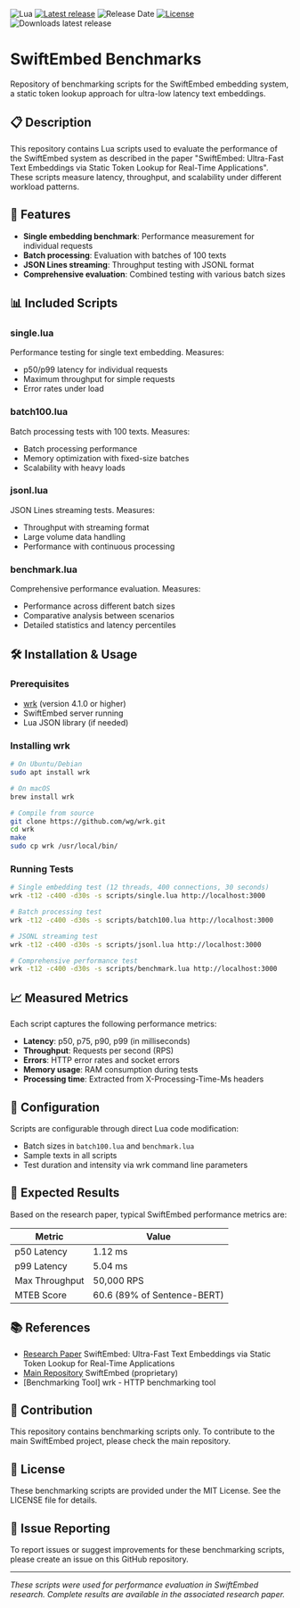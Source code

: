 ![Lua](https://img.shields.io/badge/lua-%232C2D72.svg?style=for-the-badge&logo=lua&logoColor=white)
[![Latest release](https://img.shields.io/github/release/edlansiaux/swiftembed-benchmarks)](https://github.com/edlansiaux/swiftembed-benchmarks/releases)
![Release Date](https://img.shields.io/github/release-date/edlansiaux/swiftembed-benchmarks?color=9cf)
[![License](https://img.shields.io/github/license/edlansiaux/swiftembed-benchmarks)](https://github.com/edlansiaux/swiftembed-benchmarks/blob/master/LICENSE)
![Downloads latest release](https://img.shields.io/github/downloads/edlansiaux/swiftembed-benchmarks/latest/total?color=yellow)

# SwiftEmbed Benchmarks

Repository of benchmarking scripts for the SwiftEmbed embedding system, a static token lookup approach for ultra-low latency text embeddings.

## 📋 Description

This repository contains Lua scripts used to evaluate the performance of the SwiftEmbed system as described in the paper "SwiftEmbed: Ultra-Fast Text Embeddings via Static Token Lookup for Real-Time Applications". These scripts measure latency, throughput, and scalability under different workload patterns.

## 🚀 Features

- **Single embedding benchmark**: Performance measurement for individual requests
- **Batch processing**: Evaluation with batches of 100 texts
- **JSON Lines streaming**: Throughput testing with JSONL format
- **Comprehensive evaluation**: Combined testing with various batch sizes

## 📊 Included Scripts

### single.lua
Performance testing for single text embedding. Measures:
- p50/p99 latency for individual requests
- Maximum throughput for simple requests
- Error rates under load

### batch100.lua
Batch processing tests with 100 texts. Measures:
- Batch processing performance
- Memory optimization with fixed-size batches
- Scalability with heavy loads

### jsonl.lua
JSON Lines streaming tests. Measures:
- Throughput with streaming format
- Large volume data handling
- Performance with continuous processing

### benchmark.lua
Comprehensive performance evaluation. Measures:
- Performance across different batch sizes
- Comparative analysis between scenarios
- Detailed statistics and latency percentiles

## 🛠️ Installation & Usage

### Prerequisites
- [wrk](https://github.com/wg/wrk) (version 4.1.0 or higher)
- SwiftEmbed server running
- Lua JSON library (if needed)

### Installing wrk
```bash
# On Ubuntu/Debian
sudo apt install wrk

# On macOS
brew install wrk

# Compile from source
git clone https://github.com/wg/wrk.git
cd wrk
make
sudo cp wrk /usr/local/bin/
```

### Running Tests
```bash
# Single embedding test (12 threads, 400 connections, 30 seconds)
wrk -t12 -c400 -d30s -s scripts/single.lua http://localhost:3000

# Batch processing test
wrk -t12 -c400 -d30s -s scripts/batch100.lua http://localhost:3000

# JSONL streaming test
wrk -t12 -c400 -d30s -s scripts/jsonl.lua http://localhost:3000

# Comprehensive performance test
wrk -t12 -c400 -d30s -s scripts/benchmark.lua http://localhost:3000
```

## 📈 Measured Metrics

Each script captures the following performance metrics:
- **Latency**: p50, p75, p90, p99 (in milliseconds)
- **Throughput**: Requests per second (RPS)
- **Errors**: HTTP error rates and socket errors
- **Memory usage**: RAM consumption during tests
- **Processing time**: Extracted from X-Processing-Time-Ms headers

## 🔧 Configuration

Scripts are configurable through direct Lua code modification:
- Batch sizes in `batch100.lua` and `benchmark.lua`
- Sample texts in all scripts
- Test duration and intensity via wrk command line parameters

## 📖 Expected Results

Based on the research paper, typical SwiftEmbed performance metrics are:

| Metric | Value |
|--------|-------|
| p50 Latency | 1.12 ms |
| p99 Latency | 5.04 ms |
| Max Throughput | 50,000 RPS |
| MTEB Score | 60.6 (89% of Sentence-BERT) |

## 📚 References

- [Research Paper](https://www.researchgate.net/publication/396270213_SwiftEmbed_Ultra-Fast_Text_Embeddings_via_Static_Token_Lookup_for_Real-Time_Applications) SwiftEmbed: Ultra-Fast Text Embeddings via Static Token Lookup for Real-Time Applications
- [Main Repository](https://github.com/edlansiaux/swiftembed-benchmarks) SwiftEmbed (proprietary)
- [Benchmarking Tool] wrk - HTTP benchmarking tool

## 🤝 Contribution

This repository contains benchmarking scripts only. To contribute to the main SwiftEmbed project, please check the main repository.

## 📄 License

These benchmarking scripts are provided under the MIT License. See the LICENSE file for details.

## 🐛 Issue Reporting

To report issues or suggest improvements for these benchmarking scripts, please create an issue on this GitHub repository.

---

*These scripts were used for performance evaluation in SwiftEmbed research. Complete results are available in the associated research paper.*
